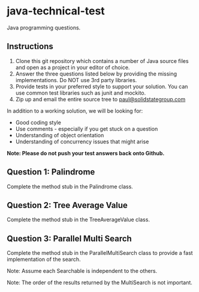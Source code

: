 java-technical-test
===================

Java programming questions.

## Instructions

1. Clone this git repository which contains a number of Java source files and open as a project in your editor of choice.
2. Answer the three questions listed below by providing the missing implementations.  Do NOT use 3rd party libraries.
3. Provide tests in your preferred style to support your solution.  You can use common test libraries such as junit and mockito.
4. Zip up and email the entire source tree to paul@solidstategroup.com

In addition to a working solution, we will be looking for:

- Good coding style
- Use comments - especially if you get stuck on a question
- Understanding of object orientation
- Understanding of concurrency issues that might arise

**Note: Please do not push your test answers back onto Github.**

## Question 1: Palindrome

Complete the method stub in the Palindrome class.

## Question 2: Tree Average Value

Complete the method stub in the TreeAverageValue class.

## Question 3: Parallel Multi Search

Complete the method stub in the ParallelMultiSearch class to provide a fast implementation of the search.

Note: Assume each Searchable is independent to the others.

Note: The order of the results returned by the MultiSearch is not important.

